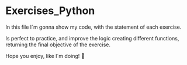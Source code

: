 # Exercises_Python

In this file I´m gonna show my code, with the statement of each exercise.

Is perfect to practice, and improve the logic creating different functions, returning the final objective of the exercise.

Hope you enjoy, like I´m doing! 🚀
